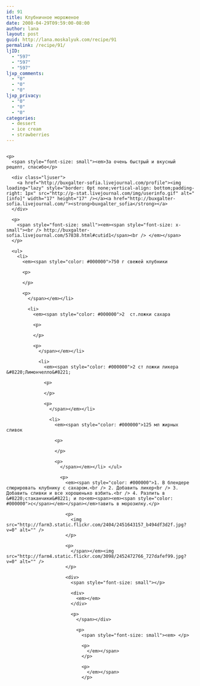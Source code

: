 ```yaml
---
id: 91
title: Клубничное мороженое
date: 2008-04-29T09:59:00-08:00
author: lana
layout: post
guid: http://lana.moskalyuk.com/recipe/91
permalink: /recipe/91/
ljID:
  - "597"
  - "597"
  - "597"
ljxp_comments:
  - "0"
  - "0"
  - "0"
ljxp_privacy:
  - "0"
  - "0"
  - "0"
categories:
  - dessert
  - ice cream
  - strawberries
---
```

<div>
  <span style="font-size: small"></p> 
  
  <div>
    <em><img src="http://farm4.static.flickr.com/3047/2451642027_de6a5ca390.jpg?v=0" alt="" /></em>
  </div>
  
  <p>
    </span></div> 
    
    <p>
      <span style="font-size: small"><em>За очень быстрый и вкусный рецепт, спасибо</p> 
      
      <div class="ljuser">
        <a href="http://buxgalter-sofia.livejournal.com/profile"><img loading="lazy" style="border: 0pt none;vertical-align: bottom;padding-right: 1px" src="http://p-stat.livejournal.com/img/userinfo.gif" alt="[info]" width="17" height="17" /></a><a href="http://buxgalter-sofia.livejournal.com/"><strong>buxgalter_sofia</strong></a>
      </div>
      
      <p>
        <span style="font-size: small"><em><span style="font-size: x-small"><br /> http://buxgalter-sofia.livejournal.com/57838.html#cutid1</span><br /> </em></span>
      </p>
      
      <ul>
        <li>
          <em><span style="color: #000000">750 г свежей клубники 
          
          <p>
             
          </p>
          
          <p>
            </span></em></li> 
            
            <li>
              <em><span style="color: #000000">2  ст.ложки сахара 
              
              <p>
                 
              </p>
              
              <p>
                </span></em></li> 
                
                <li>
                  <em><span style="color: #000000">2 ст ложки ликера &#8220;Лимончелло&#8221; 
                  
                  <p>
                     
                  </p>
                  
                  <p>
                    </span></em></li> 
                    
                    <li>
                      <em><span style="color: #000000">125 мл жирных сливок 
                      
                      <p>
                         
                      </p>
                      
                      <p>
                        </span></em></li> </ul> 
                        
                        <p>
                          <em><span style="color: #000000">1. В блендере спюрировать клубнику с сахаром.<br /> 2. Добавить ликер<br /> 3. Добавить сливки и все хорошенько взбить.<br /> 4. Разлить в &#8220;стаканчики&#8221; и по<em><span><em><span style="color: #000000">с</span></em></span></em>тавить в морозилку.</p> 
                          
                          <p>
                            <img src="http://farm3.static.flickr.com/2404/2451643157_b494df3d2f.jpg?v=0" alt="" />
                          </p>
                          
                          <p>
                            </span></em><img src="http://farm4.static.flickr.com/3098/2452472766_727dafef99.jpg?v=0" alt="" />
                          </p>
                          
                          <div>
                            <span style="font-size: small"></p> 
                            
                            <div>
                              <em></em>
                            </div>
                            
                            <p>
                              </span></div> 
                              
                              <p>
                                <span style="font-size: small"><em> </p> 
                                
                                <p>
                                  </em></span>
                                </p>
                                
                                <p>
                                  </em></span>
                                </p>